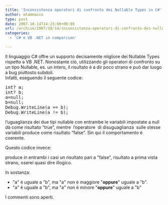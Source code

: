 ```yaml
---
title: 'Inconsistenza operatori di confronto dei Nullable Types in C#'
author: mtammacco
type: post
date: 2007-10-14T14:23:00+00:00
url: /archive/2007/10/14/inconsistenza-operatori-di-confronto-dei-nullable-types-in-c.aspx
categories:
  - 'C# e VB .NET in comparison'

---
```

Il linguaggio C# offre un supporto decisamente migliore dei Nullable Types rispetto a VB .NET. Nonostante ciò, utilizzando gli operatori di confronto su un tipo Nullable, es. un intero, il risultato è a dir poco strano e può dar luogo a bug piuttosto subdoli.  
Infatti, eseguendo il seguente codice:

<pre class="brush: csharp; title: ; notranslate" title="">int? a;
int? b;
a=null;
b=null;
Debug.WriteLine(a == b);
Debug.WriteLine(a != b);
</pre>

l&#8217;uguaglianza dei due tipi nullable con entrambe le variabili impostate a null dà come risultato &#8220;true&#8221;, mentre  l&#8217;operatore  di disuguaglianza  sulle stesse variabili produce come risultato &#8220;false&#8221;. Sin qui il comportamento è coerente.

Questo codice invece:



produce in entrambi i casi un risultato pari a "false", risultato a prima vista strano, oserei quasi dire illogico.

In sostanza:

  * "a" è uguale a "b", ma "a" non è maggiore "**oppure**" uguale a "b".
  * "a" è uguale a "b", ma "a" non è minore "**oppure**" uguale a "b"

I commenti sono aperti.